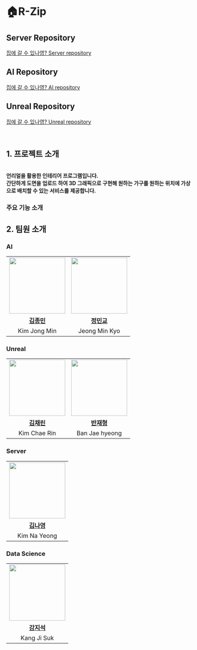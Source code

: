 # 🏠R-Zip
## Server Repository
[집에 갈 수 있나영? Server repository](https://github.com/R-zipp/server)

## AI Repository
[집에 갈 수 있나영? AI repository](https://github.com/R-zipp/AI)

## Unreal Repository
[집에 갈 수 있나영? Unreal repository](https://github.com/R-zipp/Unreal-server.git)

<br>

## 1. 프로젝트 소개
<br/>
<strong>언리얼<strong>을 활용한 인테리어 프로그램입니다.<br/>
간단하게 도면을 업로드 하여 3D 그래픽으로 구현해 원하는 가구를 원하는 위치에 가상으로 배치할 수 있는 서비스를 제공합니다.



### 주요 기능 소개




## 2. 팀원 소개

### AI
<table>
  <tr>
    <td align="center"><a href="https://github.com/jongminKims"><img src="https://avatars.githubusercontent.com/jongminKims" width="150px;" alt="">
    <td align="center"><a href="https://github.com/MinkyoJeong1"><img src="https://avatars.githubusercontent.com/MinkyoJeong1" width="150px;" alt="">
    </td>
  </tr>
  <tr>
    <td align="center"><a href="https://github.com/jongminKims"><b>김종민</b></td>
    <td align="center"><a href="https://github.com/MinkyoJeong1"><b>정민교</b></td>

  </tr>
 <tr>
    <td align="center">Kim Jong Min</td>
    <td align="center">Jeong Min Kyo</td>
  </tr>
</table>

### Unreal
<table>
  <tr>
    <td align="center"><a href="https://github.com/cjssdfahkhdfudghsofiadsfipodsdfjg"><img src="https://avatars.githubusercontent.com/ChaeRin14" width="150px;" alt="">
    <td align="center"><a href="https://github.com/BanBanjh"><img src="https://avatars.githubusercontent.com/BanBanjh" width="150px;" alt="">
    </td>
  </tr>
  <tr>
    <td align="center"><a href="https://github.com/ChaeRin14"><b>김채린</b></td>
    <td align="center"><a href="https://github.com/BanBanjh"><b>반재형</b></td>

  </tr>
 <tr>
    <td align="center">Kim Chae Rin</td>
    <td align="center">Ban Jae hyeong</td>
  </tr>
</table>

### Server
<table>
  <tr>
    <td align="center"><a href="https://github.com/kny3037"><img src="https://avatars.githubusercontent.com/kny3037" width="150px;" alt="">
    </td>
  </tr>
  <tr>
    <td align="center"><a href="https://github.com/kny3037"><b>김나영</b></td>
  </tr>
 <tr>
    <td align="center">Kim Na Yeong</td>
  </tr>
</table>

### Data Science
<table>
  <tr>
    <td align="center"><a href="https://github.com/jisuk782"><img src="https://avatars.githubusercontent.com/jisuk782" width="150px;" alt="">
    </td>
  </tr>
  <tr>
    <td align="center"><a href="https://github.com/jisuk782"><b>강지석</b></td>
  </tr>
 <tr>
    <td align="center">Kang Ji Suk</td>
  </tr>
</table>


